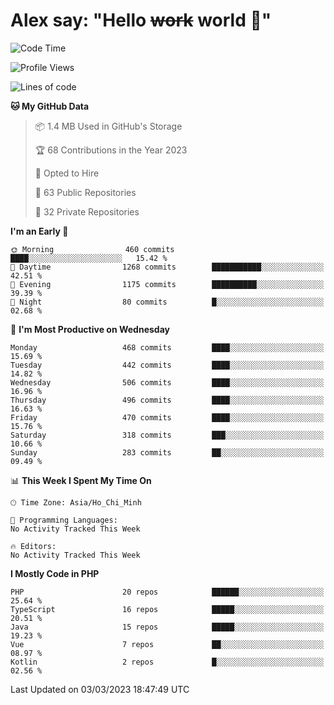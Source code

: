 # Alex say: "Hello ~~work~~ world 🐾"

<!--START_SECTION:waka-->
![Code Time](http://img.shields.io/badge/Code%20Time-839%20hrs%205%20mins-blue)

![Profile Views](http://img.shields.io/badge/Profile%20Views-0-blue)

![Lines of code](https://img.shields.io/badge/From%20Hello%20World%20I%27ve%20Written-30.5%20million%20lines%20of%20code-blue)

**🐱 My GitHub Data** 

> 📦 1.4 MB Used in GitHub's Storage 
 > 
> 🏆 68 Contributions in the Year 2023
 > 
> 💼 Opted to Hire
 > 
> 📜 63 Public Repositories 
 > 
> 🔑 32 Private Repositories 
 > 
**I'm an Early 🐤** 

```text
🌞 Morning                460 commits         ████░░░░░░░░░░░░░░░░░░░░░   15.42 % 
🌆 Daytime                1268 commits        ███████████░░░░░░░░░░░░░░   42.51 % 
🌃 Evening                1175 commits        ██████████░░░░░░░░░░░░░░░   39.39 % 
🌙 Night                  80 commits          █░░░░░░░░░░░░░░░░░░░░░░░░   02.68 % 
```
📅 **I'm Most Productive on Wednesday** 

```text
Monday                   468 commits         ████░░░░░░░░░░░░░░░░░░░░░   15.69 % 
Tuesday                  442 commits         ████░░░░░░░░░░░░░░░░░░░░░   14.82 % 
Wednesday                506 commits         ████░░░░░░░░░░░░░░░░░░░░░   16.96 % 
Thursday                 496 commits         ████░░░░░░░░░░░░░░░░░░░░░   16.63 % 
Friday                   470 commits         ████░░░░░░░░░░░░░░░░░░░░░   15.76 % 
Saturday                 318 commits         ███░░░░░░░░░░░░░░░░░░░░░░   10.66 % 
Sunday                   283 commits         ██░░░░░░░░░░░░░░░░░░░░░░░   09.49 % 
```


📊 **This Week I Spent My Time On** 

```text
🕑︎ Time Zone: Asia/Ho_Chi_Minh

💬 Programming Languages: 
No Activity Tracked This Week

🔥 Editors: 
No Activity Tracked This Week
```

**I Mostly Code in PHP** 

```text
PHP                      20 repos            ██████░░░░░░░░░░░░░░░░░░░   25.64 % 
TypeScript               16 repos            █████░░░░░░░░░░░░░░░░░░░░   20.51 % 
Java                     15 repos            █████░░░░░░░░░░░░░░░░░░░░   19.23 % 
Vue                      7 repos             ██░░░░░░░░░░░░░░░░░░░░░░░   08.97 % 
Kotlin                   2 repos             █░░░░░░░░░░░░░░░░░░░░░░░░   02.56 % 
```




 Last Updated on 03/03/2023 18:47:49 UTC
<!--END_SECTION:waka-->

